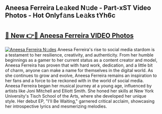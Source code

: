 ## Aneesa Ferreira Le𝚊ked N𝚞de - Part-xST Video Photos - Hot Onlyf𝚊ns Le𝚊ks tYh6c

# <h2><a href="http://ac47623.deff.icu/?id=Aneesa+Ferreira">🔗 New 👉🔴 Aneesa Ferreira VIDEO Photos</a></h2>

[![Aneesa Ferreira N𝚞des](https://i.imgur.com/rIISA9y.gif)](http://ac47623.deff.icu/?id=Aneesa+Ferreira)
Aneesa Ferreira's rise to social media stardom is a testament to her resilience, creativity, and authenticity. From her humble beginnings as a gamer to her current status as a content creator and model, Aneesa Ferreira has proven that with hard work, dedication, and a little bit of charm, anyone can make a name for themselves in the digital world. As she continues to grow and evolve, Aneesa Ferreira remains an inspiration to her fans and a force to be reckoned with in the world of social media. Aneesa Ferreira began her musical journey at a young age, influenced by artists like Joni Mitchell and Elliott Smith. She honed her skills at New York University's Tisch School of the Arts, where she developed her unique style. Her debut EP, "I'll Be Waiting," garnered critical acclaim, showcasing her introspective lyrics and mesmerizing melodies.

